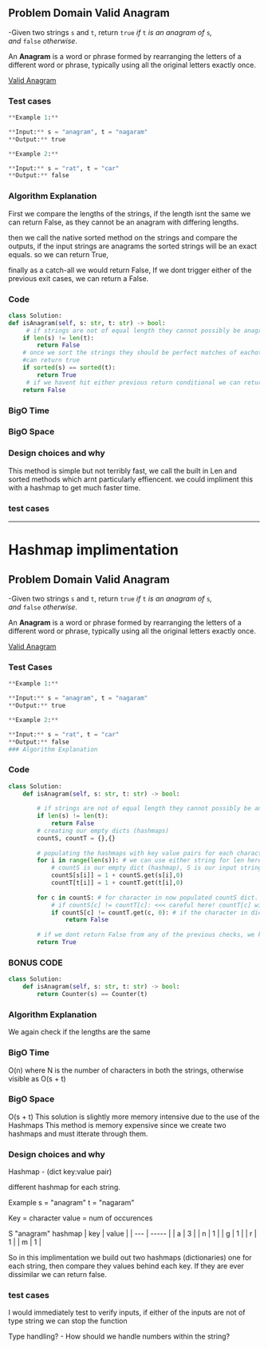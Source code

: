 ## Problem Domain Valid Anagram
-Given two strings `s` and `t`, return `true` _if_ `t` _is an anagram of_ `s`_, and_ `false` _otherwise_.

An **Anagram** is a word or phrase formed by rearranging the letters of a different word or phrase, typically using all the original letters exactly once.

[Valid Anagram](https://leetcode.com/problems/valid-anagram/)

### Test cases

```python
**Example 1:**

**Input:** s = "anagram", t = "nagaram"
**Output:** true

**Example 2:**

**Input:** s = "rat", t = "car"
**Output:** false
```

### Algorithm Explanation

First we compare the lengths of the strings, if the length isnt the same we can return False, as they cannot be an anagram with differing lengths. 

then we call the native sorted method on the strings and compare the outputs, if the input strings are anagrams the sorted strings will be an exact equals.  so we can return True,

finally as a catch-all we would return False, If we dont trigger either of the previous exit cases, we can return a False. 


### Code

```Python
class Solution:
def isAnagram(self, s: str, t: str) -> bool:
	 # if strings are not of equal length they cannot possibly be anagrams
	if len(s) != len(t):
		return False
	# once we sort the strings they should be perfect matches of eachother so we 
	#can return true  
	if sorted(s) == sorted(t):
		return True
	 # if we havent hit either previous return conditional we can return false.
	return False

```

### BigO Time


### BigO Space


### Design choices and why

This method is simple but not terribly fast, we call the built in Len and sorted methods which arnt particularly effiencent. we could impliment this with a hashmap to get much faster time. 


### test cases

___

# Hashmap implimentation

## Problem Domain Valid Anagram
-Given two strings `s` and `t`, return `true` _if_ `t` _is an anagram of_ `s`_, and_ `false` _otherwise_.

An **Anagram** is a word or phrase formed by rearranging the letters of a different word or phrase, typically using all the original letters exactly once.

[Valid Anagram](https://leetcode.com/problems/valid-anagram/)

### Test Cases
```python
**Example 1:**

**Input:** s = "anagram", t = "nagaram"
**Output:** true

**Example 2:**

**Input:** s = "rat", t = "car"
**Output:** false
### Algorithm Explanation
```

### Code

```Python
class Solution:
    def isAnagram(self, s: str, t: str) -> bool:
        
        # if strings are not of equal length they cannot possibly be anagrams
        if len(s) != len(t):
            return False
        # creating our empty dicts (hashmaps)
        countS, countT = {},{}
        
        # populating the hashmaps with key value pairs for each character in the input string
        for i in range(len(s)): # we can use either string for len here since we've verified the lengths match.
            # countS is our empty dict (hashmap), S is our input string, i is our for loop index
            countS[s[i]] = 1 + countS.get(s[i],0)
            countT[t[i]] = 1 + countT.get(t[i],0)
            
        for c in countS: # for character in now populated countS dict. 
            # if countS[c] != countT[c]: <<< careful here! countT[c] will throw a key Error! since the key does not exist. 
            if countS[c] != countT.get(c, 0): # if the character in dict S does not match dict T return false > not anagrams
                return False
            
        # if we dont return False from any of the previous checks, we know we have an anagram! return True
        return True

```
### BONUS CODE
```python
class Solution:
    def isAnagram(self, s: str, t: str) -> bool:
        return Counter(s) == Counter(t)
```

### Algorithm Explanation

We again check if the lengths are the same

### BigO Time
O(n) where N is the number of characters in both the strings, otherwise visible as O(s + t)

### BigO Space
 O(s + t) This solution is slightly more memory intensive due to the use of the Hashmaps
This method is memory expensive since we create two hashmaps and must itterate through them.

### Design choices and why

Hashmap - (dict key:value pair)

different hashmap for each string.

Example s = "anagram" t = "nagaram"

Key = character 
value = num of occurences

S "anagram" hashmap
| key | value |
| --- | ----- |
| a   | 3     |
| n   | 1     |
| g   | 1     |
| r   | 1     |
| m   | 1      |

So in this implimentation we build out two hashmaps (dictionaries) one for each string, then compare they values behind each key. If they are ever dissimilar we can return false. 


### test cases

I would immediately test to verify inputs, if either of the inputs are not of type string we can stop the function

Type handling? - How should we handle numbers within the string? 